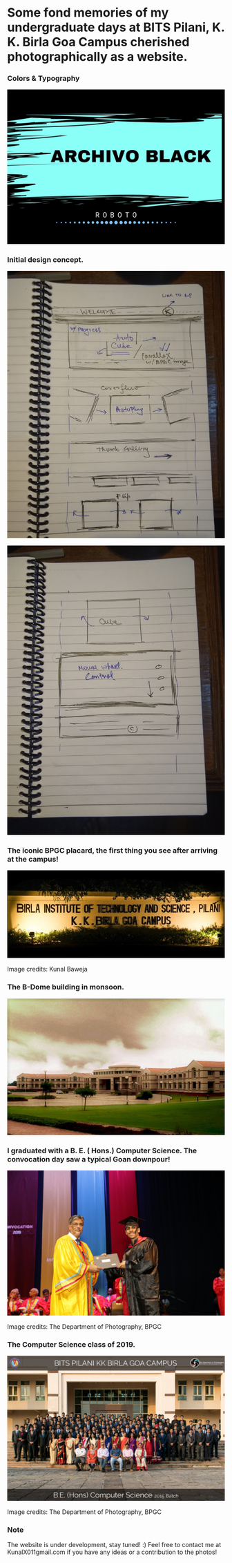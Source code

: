 # Some fond memories of my undergraduate days at BITS Pilani, K. K. Birla Goa Campus cherished photographically as a website. 

### Colors & Typography
<p align="center"><img src="screenshots/colors-typo.jpg" /></p>

### Initial design concept.
<p align="center"><img src="screenshots/WF1.jpg" /></p>
<p align="center"><img src="screenshots/WF2.jpg" /></p>


### The iconic BPGC placard, the first thing you see after arriving at the campus!
<p align="center"><img src="screenshots/bits-gate.jpg" /></p>
Image credits: Kunal Baweja

### The B-Dome building in monsoon.
<p align="center"><img src="screenshots/bpgc-background.jpg" /></p>

### I graduated with a B. E. ( Hons.) Computer Science. The convocation day saw a typical Goan downpour!
<p align="center"><img src="screenshots/convo.jpg" /></p>
Image credits: The Department of Photography, BPGC

### The Computer Science class of 2019.
<p align="center"><img src="screenshots/batch-snap.jpg" /></p>
Image credits: The Department of Photography, BPGC

### Note
The website is under development, stay tuned! :)
Feel free to contact me at KunalX011gmail.com if you have any ideas or a contribution to the photos!
